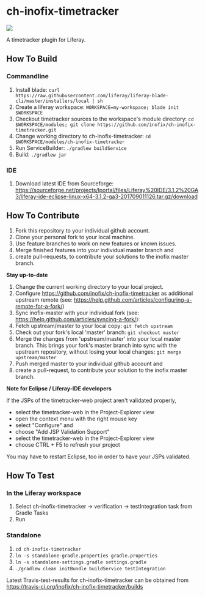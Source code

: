 # ch-inofix-timetracker

<a href="https://travis-ci.org/inofix/ch-inofix-timetracker/builds" target="_blank"><img src="https://travis-ci.org/inofix/ch-inofix-timetracker.svg?branch=master"/></a>

A timetracker plugin for Liferay.

## How To Build

### Commandline

1. Install blade: `curl https://raw.githubusercontent.com/liferay/liferay-blade-cli/master/installers/local | sh`
1. Create a liferay workspace: `WORKSPACE=my-workspace; blade init $WORKSPACE`
1. Checkout timetracker sources to the workspace's module directory: `cd $WORKSPACE/modules; git clone https://github.com/inofix/ch-inofix-timetracker.git`
1. Change working directory to ch-inofix-timetracker: `cd $WORKSPACE/modules/ch-inofix-timetracker`
1. Run ServiceBuilder: `./gradlew buildService`
1. Build: `./gradlew jar`

### IDE

1. Download latest IDE from Sourceforge: https://sourceforge.net/projects/lportal/files/Liferay%20IDE/3.1.2%20GA3/liferay-ide-eclipse-linux-x64-3.1.2-ga3-201709011126.tar.gz/download

## How To Contribute
1. Fork this repository to your individual github account.
1. Clone your personal fork to your local machine.
1. Use feature branches to work on new features or known issues.
1. Merge finished features into your individual master branch and 
1. create pull-requests, to contribute your solutions to the inofix master branch.

**Stay up-to-date**

1. Change the current working directory to your local project.
1. Configure https://github.com/inofix/ch-inofix-timetracker as additional upstream remote (see: https://help.github.com/articles/configuring-a-remote-for-a-fork/)
1. Sync inofix-master with your individual fork (see: https://help.github.com/articles/syncing-a-fork/): 
1. Fetch upstream/master to your local copy: `git fetch upstream` 
1. Check out your fork's local 'master' branch: `git checkout master`
1. Merge the changes from 'upstream/master' into your local master branch. This brings your fork's master branch into sync with the upstream repository, without losing your local changes: `git merge upstream/master`
1. Push merged master to your individual github account and 
1. create a pull-request, to contribute your solution to the inofix master branch.

**Note for Eclipse / Liferay-IDE developers**

If the JSPs of the timetracker-web project aren't validated properly, 

- select the timetracker-web in the Project-Explorer view
- open the context menu with the right mouse key
- select "Configure" and
- choose "Add JSP Validation Support"
- select the timetracker-web in the Project-Explorer view
- choose CTRL + F5 to refresh your project

You may have to restart Eclipse, too in order to have your JSPs validated.

## How To Test

### In the Liferay workspace

1. Select ch-inofix-timetracker -> verification -> testIntegration task from Gradle Tasks
1. Run

### Standalone 

1. `cd ch-inofix-timetracker`
1. `ln -s standalone-gradle.properties gradle.properties`
1. `ln -s standalone-settings.gradle settings.gradle`
1. `./gradlew clean initBundle buildService testIntegration`

Latest Travis-test-results for ch-inofix-timetracker can be obtained from https://travis-ci.org/inofix/ch-inofix-timetracker/builds
